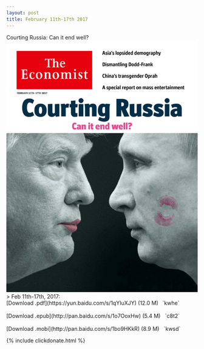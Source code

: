 ```yaml
---
layout: post
title: February 11th-17th 2017
---
```


<div class="message">
	Courting Russia: Can it end well?
</div>

<div class="cover">
<img src="/public/img/the-economist/img_2017.02.11.jpg" />
</div>
<!--more-->
> Feb 11th-17th, 2017:<br/>
[Download .pdf](https://yun.baidu.com/s/1qYIuXJY) (12.0 M)&ensp;
`kwhe` <br/><br/>
[Download .epub](http://pan.baidu.com/s/1o7OoxHw) (5.4 M) &nbsp;
`c8t2` <br/><br/>
[Download .mobi](http://pan.baidu.com/s/1bo9HKkR) (8.9 M) &nbsp;
`kwsd`


{% include clickdonate.html %}
